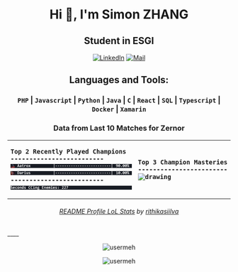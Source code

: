 # <div align="center">Hi 👋, I'm Simon ZHANG</div>
## <div align="center">Student in ESGI</div>

<div align="center">
  
  [![LinkedIn](https://img.shields.io/badge/LinkedIn-0A66C2.svg?style=for-the-badge&logo=LinkedIn&logoColor=white&link=https://www.linkedin.com/in/simzhang/)](https://www.linkedin.com/in/simzhang/)
  [![Mail](https://img.shields.io/badge/Gmail-EA4335.svg?style=for-the-badge&logo=Gmail&logoColor=white&link=mailto:szhang0709@gmail.com)](mailto:szhang0709@gmail.com)
</div>

## <div align="center">Languages and Tools:</div>

<h3 align="center">
    
  `PHP` | `Javascript` | `Python` | `Java` | `C` | `React` | `SQL` | `Typescript` | `Docker` | `Xamarin`
</h3>

<!---LOL-STATS-START-HERE--->
<h3 align='center'> Data from Last 10 Matches for Zernor</h3><table align='center'><tr></tr>
<tr align='left'><th><pre>Top 2 Recently Played Champions
-------------------------
<img src='readme-lol-items/loading_Aatrox.gif' alt='drawing' width='400'/>
<img src='readme-lol-items/loading_Darius.gif' alt='drawing' width='400'/>
-------------------------
<img align='center' src='readme-lol-items/extra_info.gif' alt='drawing' width='350'/></pre></th><th><pre>Top 3 Champion Masteries
------------------------
<img align='center' src='readme-lol-items/mastery.gif' alt='drawing' width='320'/> </pre></th></tr></table>
<h6 align='center'>

[README Profile LoL Stats](https://github.com/marketplace/actions/readme-profile-lol-stats) by [rithikasiilva](https://github.com/rithikasilva)
</h6>
<!---LOL-STATS-END-HERE--->
____

<div align="center">
  <p><img align="" width="350em" src="https://github-readme-stats.vercel.app/api/top-langs?username=usermeh&show_icons=true&locale=en&layout=compact&theme=dark" alt="usermeh" /></p>
  <p><img align="" width="400em" src="https://github-readme-stats.vercel.app/api?username=usermeh&show_icons=true&locale=en&theme=dark" alt="usermeh" /></p>
</div>

